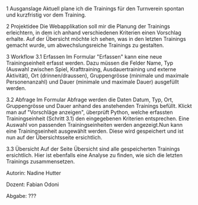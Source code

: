 1 Ausganslage
Aktuell plane ich die Trainings für den Turnverein spontan und kurzfristig vor dem Training.

2 Projektidee
Die Webapplikation soll mir die Planung der Trainings erleichtern, in dem ich anhand verschiedenen Kriterien einen Vorschlag erhalte. Auf der Übersicht möchte ich sehen, was in den letzten Trainings gemacht wurde, um abwechslungsreiche Trainings zu gestalten.

3 Workflow
3.1 Erfassen
Im Formular "Erfassen" kann eine neue Trainingseinheit erfasst werden. Dazu müssen die Felder Name, Typ (Auswahl zwischen Spiel, Krafttraining, Ausdauertraining und externe Aktivität), Ort (drinnen/draussen), Gruppengrösse (minimale und maximale Personenanzahl) und Dauer (minimale und maximale Dauer) ausgefüllt werden. 

3.2 Abfrage
Im Formular Abfrage werden die Daten Datum, Typ, Ort, Gruppengrösse und Dauer anhand des anstehenden Trainings befüllt. Klickt man auf "Vorschläge anzeigen", überprüft Python, welche erfassten Trainingseinheit (Schritt 3.1) den eingegebenen Kriterien entsprechen. Eine Auswahl von passenden Trainingseinheiten werden angezeigt.Nun kann eine Trainingseinheit ausgewählt werden. Diese wird gespeichert und ist nun auf der Übersichtsseite ersichtlich.

3.3 Übersicht
Auf der Seite Übersicht sind alle gespeicherten Trainings ersichtlich. Hier ist ebenfalls eine Analyse zu finden, wie sich die letzten Trainings zusammensetzen.


Autorin:
Nadine Hutter

Dozent:
Fabian Odoni

Abgabe:
???